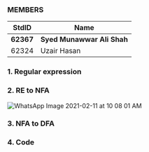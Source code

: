 ### MEMBERS ###
StdID | Name
------------ | -------------
**62367** | **Syed Munawwar Ali Shah** <!--this is the group leader in bold-->
62324 | Uzair Hasan

### 1. Regular expression ###


### 2. RE to NFA ###
![WhatsApp Image 2021-02-11 at 10 08 01 AM](https://user-images.githubusercontent.com/51967342/107605024-c057d880-6c53-11eb-93b0-1a26a04ebad7.jpeg)

### 3. NFA to DFA ###


### 4. Code ###
